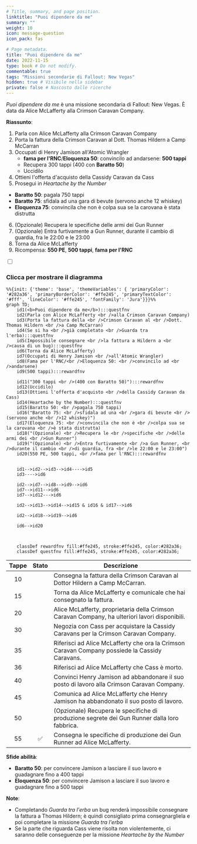 ```yaml
---
# Title, summary, and page position.
linktitle: "Puoi dipendere da me"
summary: ""
weight: 10
icon: message-question
icon_pack: fas

# Page metadata.
title: "Puoi dipendere da me"
date: 2022-11-15
type: book # Do not modify.
commentable: true
tags: "Missioni secondarie di Fallout: New Vegas"
hidden: true # Visibile nella sidebar
private: false # Nascosto dalle ricerche
---
```


<div class="fnv">


*Puoi dipendere da me* è una missione secondaria di Fallout: New Vegas. È data da Alice McLafferty alla Crimson Caravan Company.

**Riassunto**:
1. Parla con Alice McLafferty alla Crimson Caravan Company
2. Porta la fattura della Crimson Caravan al Dott. Thomas Hildern a Camp McCarran
3. Occupati di Henry Jamison all'Atomic Wrangler
   - **fama per l'RNC**/**Eloquenza 50**: convincilo ad andarsene: **500 tappi**
   - Recupera 300 tappi (400 con **Baratto 50**)
   -  Uccidilo
4.  Ottieni l'offerta d'acquisto della Cassidy Caravan da Cass
5.  Prosegui in *Heartache by the Number*
   -  **Baratto 50**: pagala 750 tappi
   -  **Baratto 75**: sfidala ad una gara di bevute (servono anche 12 whiskey)
   -  **Eloquenza 75**: convincila che non è colpa sua se la carovana è stata distrutta
6.  (Opzionale) Recupera le specifiche delle armi dei Gun Runner
7.  (Opzionale) Entra furtivamente a Gun Runner, durante il cambio di guardia, fra le 22:00 e le 23:00
8.  Torna da Alice McLafferty
9.  Ricompensa: **550 PE**, **500 tappi**, **fama per l'RNC**

<section class="chart-collapse">
<input type="checkbox" name="collapse2" id="handle2">
<h3 class="handle">
<label for="handle2">Clicca per mostrare il diagramma</label>
</h3>
<div class="content">

```mermaid
%%{init: {'theme': 'base', 'themeVariables': { 'primaryColor': '#282a36', 'primaryBorderColor': '#ffe245', 'primaryTextColor': '#fff', 'lineColor': '#ffe245', 'fontFamily': 'Jura'}}}%%
graph TD;
    id1(<b>Puoi dipendere da me</b>):::questfnv
    id2(Parla con Alice McLafferty <br />alla Crimson Caravan Company)
    id3(Porta la fattura della <br />Crimson Caravan al <br />Dott. Thomas Hildern <br />a Camp McCarran)
    id4(Se si ha <br />già completato <br />Guarda tra l'erba):::questfnv
    id5(Impossibile consegnare <br />la fattura a Hildern a <br />causa di un bug):::questfnv
    id6(Torna da Alice McLafferty)
    id7(Occupati di Henry Jamison <br />all'Atomic Wrangler) 
    id8(Fama per l'RNC/<br />Eloquenza 50: <br />convincilo ad <br />andarsene)
    id9(500 tappi):::rewardfnv

    id11("300 tappi <br />(400 con Baratto 50)"):::rewardfnv
    id12(Uccidilo)
    id13(Ottieni l'offerta d'acquisto <br />della Cassidy Caravan da Cass)
    id14(Heartache by the Number):::questfnv
    id15(Baratto 50: <br />pagala 750 tappi)
    id16("Baratto 75: <br />sfidala ad una <br />gara di bevute <br />(servono anche <br />12 whiskey)")
    id17(Eloquenza 75: <br />convincila che non è <br />colpa sua se la carovana <br />è stata distrutta)
    id18("(Opzionale) <br />Recupera le <br />specifiche <br />delle armi dei <br />Gun Runner")
    id19("(Opzionale) <br />Entra furtivamente <br />a Gun Runner, <br />durante il cambio <br />di guardia, fra <br />le 22:00 e le 23:00")
    id20(550 PE, 500 tappi, <br />fama per l'RNC):::rewardfnv

    
    id1-->id2-->id3-->id4---->id5
    id3---->id6

    id2-->id7-->id8-->id9-->id6
    id7-->id11-->id6
    id7-->id12--->id6

    id2-->id13-->id14-->id15 & id16 & id17-->id6

    id2-->id18-->id19-->id6

    id6-->id20

    
    
    classDef rewardfnv fill:#ffe245, stroke:#ffe245, color:#282a36;
    classDef questfnv fill:#ffe245, stroke:#ffe245, color:#282a36;
```

</div>
</section>

| Tappe |       Stato        | Descrizione |
|:-----:|:------------------:| ----------- |
|                           10                          |            | Consegna la fattura della Crimson Caravan al Dottor Hildern a Camp McCarran.                                                                                                |
|                           15                          |            | Torna da Alice McLafferty e comunicale che hai consegnato la fattura.                                                                                                       |
|                           20                          |            | Alice McLafferty, proprietaria della Crimson Caravan Company, ha ulteriori lavori disponibili.                                                                              |
|                           30                          |            | Negozia con Cass per acquistare la Cassidy Caravans per la Crimson Caravan Company.                                                                                         |
|                           35                          |            | Riferisci ad Alice McLafferty che ora la Crimson Caravan Company possiede la Cassidy Caravans.                                                                              |
|                           36                          |            | Riferisci ad Alice McLafferty che Cass è morto.                                                                                                                             |
|                           40                          |            | Convinci Henry Jamison ad abbandonare il suo posto di lavoro alla Crimson Caravan Company.                                                                                  |
|                           45                          |            | Comunica ad Alice McLafferty che Henry Jamison ha abbandonato il suo posto di lavoro.                                                                                       |
|                           50                          |            | (Opzionale) Recupera le specifiche di produzione segrete dei Gun Runner dalla loro fabbrica.                                                                                |
|                           55                          | :white_check_mark: | Consegna le specifiche di produzione dei Gun Runner ad Alice McLafferty.                                                                                                    |



**Sfide abilità**:
- **Baratto 50**: per convincere Jamison a lasciare il suo lavoro e guadagnare fino a 400 tappi
- **Eloquenza 50**: per convincere Jamison a lasciare il suo lavoro e guadagnare fino a 500 tappi



**Note**:
- Completando *Guarda tra l'erba* un bug renderà impossibile consegnare la fattura a Thomas Hildern; è quindi consigliato prima consegnargliela e poi completare la missione *Guarda tra l'erba*
- Se la parte che riguarda Cass viene risolta non violentemente, ci saranno delle conseguenze per la missione *Heartache by the Number*


</div>


